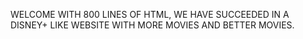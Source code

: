 WELCOME
WITH 800 LINES OF HTML, WE HAVE SUCCEEDED IN A DISNEY+ LIKE WEBSITE WITH MORE MOVIES AND BETTER MOVIES.
